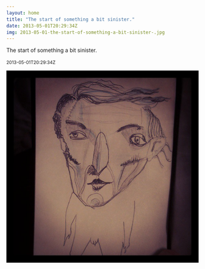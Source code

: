 ```yaml
---
layout: home
title: "The start of something a bit sinister."
date: 2013-05-01T20:29:34Z
img: 2013-05-01-the-start-of-something-a-bit-sinister-.jpg
---
```


The start of something a bit sinister.

<small>2013-05-01T20:29:34Z</small>

![The start of something a bit sinister.](2013-05-01-the-start-of-something-a-bit-sinister-.jpg)
